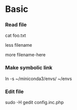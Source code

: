 # Basic

### Read file
cat foo.txt

less filename

more filename-here


### Make symbolic link
ln -s ~/miniconda3/envs/ ~/envs

### Edit file
sudo -H gedit config.inc.php

